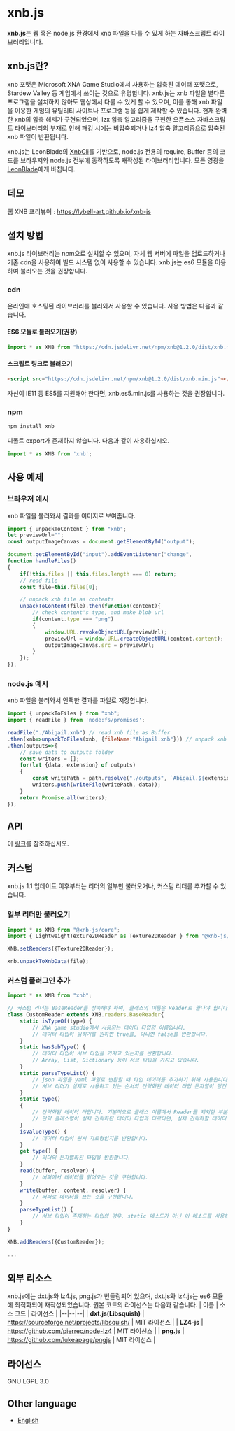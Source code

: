 xnb.js 
=============
**xnb.js**는 웹 혹은 node.js 환경에서 xnb 파일을 다룰 수 있게 하는 자바스크립트 라이브러리입니다.

## xnb.js란?
xnb 포맷은 Microsoft XNA Game Studio에서 사용하는 압축된 데이터 포맷으로, Stardew Valley 등 게임에서 쓰이는 것으로 유명합니다. xnb.js는 xnb 파일을 별다른 프로그램을 설치하지 않아도 웹상에서 다룰 수 있게 할 수 있으며, 이를 통해 xnb 파일을 이용한 게임의 유틸리티 사이트나 프로그램 등을 쉽게 제작할 수 있습니다.
현재 완벽한 xnb의 압축 해제가 구현되었으며, lzx 압축 알고리즘을 구현한 오픈소스 자바스크립트 라이브러리의 부재로 인해 패킹 시에는 비압축되거나 lz4 압축 알고리즘으로 압축된 xnb 파일이 반환됩니다.

xnb.js는 LeonBlade의 [XnbCli](https://github.com/LeonBlade/xnbcli)를 기반으로, node.js 전용의 require, Buffer 등의 코드를 브라우저와 node.js 전부에 동작하도록 재작성된 라이브러리입니다. 모든 영광을 [LeonBlade](https://github.com/LeonBlade/)에게 바칩니다.

## 데모
웹 XNB 프리뷰어 : https://lybell-art.github.io/xnb-js

## 설치 방법
xnb.js 라이브러리는 npm으로 설치할 수 있으며, 자체 웹 서버에 파일을 업로드하거나 기존 cdn을 사용하여 빌드 시스템 없이 사용할 수 있습니다.
xnb.js는 es6 모듈을 이용하여 불러오는 것을 권장합니다.

### cdn
온라인에 호스팅된 라이브러리를 불러와서 사용할 수 있습니다. 사용 방법은 다음과 같습니다.

#### ES6 모듈로 불러오기(권장)
```js
import * as XNB from "https://cdn.jsdelivr.net/npm/xnb@1.2.0/dist/xnb.module.js";
```
#### 스크립트 링크로 불러오기
```html
<script src="https://cdn.jsdelivr.net/npm/xnb@1.2.0/dist/xnb.min.js"></script>
```
자신이 IE11 등 ES5를 지원해야 한다면, xnb.es5.min.js를 사용하는 것을 권장합니다.

### npm
```sh
npm install xnb
```
디폴트 export가 존재하지 않습니다. 다음과 같이 사용하십시오.
```js
import * as XNB from 'xnb';
```

## 사용 예제

### 브라우저 예시
xnb 파일을 불러와서 결과를 이미지로 보여줍니다.
```js
import { unpackToContent } from "xnb";
let previewUrl="";
const outputImageCanvas = document.getElementById("output");

document.getElementById("input").addEventListener("change", 
function handleFiles()
{
	if(!this.files || this.files.length === 0) return;
	// read file
	const file=this.files[0];

	// unpack xnb file as contents
	unpackToContent(file).then(function(content){
		// check content's type, and make blob url
		if(content.type === "png")
		{
			window.URL.revokeObjectURL(previewUrl);
			previewUrl = window.URL.createObjectURL(content.content);
			outputImageCanvas.src = previewUrl;
		}
	});
});
```
### node.js 예시
xnb 파일을 불러와서 언팩한 결과를 파일로 저장합니다.
```js
import { unpackToFiles } from "xnb";
import { readFile } from 'node:fs/promises';

readFile("./Abigail.xnb") // read xnb file as Buffer
.then(xnb=>unpackToFiles(xnb, {fileName:"Abigail.xnb"})) // unpack xnb file
.then(outputs=>{
	// save data to outputs folder
	const writers = [];
	for(let {data, extension} of outputs)
	{
		const writePath = path.resolve("./outputs", `Abigail.${extension}`);
		writers.push(writeFile(writePath, data));
	}
	return Promise.all(writers);
});
```
## API
이 [링크](https://github.com/lybell-art/xnb-js/blob/main/api-ko.md)를 참조하십시오.

## 커스텀
xnb.js 1.1 업데이트 이후부터는 리더의 일부만 불러오거나, 커스텀 리더를 추가할 수 있습니다.

### 일부 리더만 불러오기
```js
import * as XNB from "@xnb-js/core";
import { LightweightTexture2DReader as Texture2DReader } from "@xnb-js/readers";

XNB.setReaders({Texture2DReader});

xnb.unpackToXnbData(file);
```

### 커스텀 플러그인 추가
```js
import * as XNB from "xnb";

// 커스텀 리더는 BaseReader를 상속해야 하며, 클래스의 이름은 Reader로 끝나야 합니다.
class CustomReader extends XNB.readers.BaseReader{
	static isTypeOf(type) {
		// XNA game studio에서 사용되는 데이터 타입의 이름입니다.
		// 데이터 타입이 읽히기를 원하면 true를, 아니면 false를 반환합니다.
	}
	static hasSubType() {
		// 데이터 타입이 서브 타입을 가지고 있는지를 반환합니다.
		// Array, List, Dictionary 등이 서브 타입을 가지고 있습니다.
	}
	static parseTypeList() {
		// json 파일을 yaml 파일로 변환할 때 타입 데이터를 추가하기 위해 사용됩니다.
		// 서브 리더가 실제로 사용하고 있는 순서의 간략화된 데이터 타입 문자열이 담긴 배열을 반환합니다.
	}
	static type()
	{
		// 간략화된 데이터 타입니다. 기본적으로 클래스 이름에서 Reader를 제외한 부분이 반환됩니다.
		// 만약 클래스명이 실제 간략화된 데이터 타입과 다르다면, 실제 간략화할 데이터 타입을 반환해 주세요.
	}
	isValueType() {
		// 데이터 타입이 원시 자료형인지를 반환합니다.
	}
	get type() {
		// 리더의 문자열화된 타입을 반환합니다.
	}
	read(buffer, resolver) {
		// 버퍼에서 데이터를 읽어오는 것을 구현합니다.
	}
	write(buffer, content, resolver) {
		// 버퍼로 데이터를 쓰는 것을 구현합니다.
	}
	parseTypeList() {
		// 서브 타입이 존재하는 타입의 경우, static 메소드가 아닌 이 메소드를 사용하시기 바랍니다.
	}
}

XNB.addReaders({CustomReader});

...
```

## 외부 리소스
xnb.js에는 dxt.js와 lz4.js, png.js가 번들링되어 있으며, dxt.js와 lz4.js는 es6 모듈에 최적화되어 재작성되었습니다.
원본 코드의 라이선스는 다음과 같습니다.
| 이름 | 소스 코드 | 라이선스 |
|--|--|--|
| **dxt.js(Libsquish)** | https://sourceforge.net/projects/libsquish/ | MIT 라이선스 |
| **LZ4-js** | https://github.com/pierrec/node-lz4 | MIT 라이선스 |
| **png.js** | https://github.com/lukeapage/pngjs | MIT 라이선스 |

## 라이선스
GNU LGPL 3.0

## Other language
- [English](https://github.com/lybell-art/xnb-js/blob/main/readme.md)
